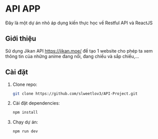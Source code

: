 # API APP
Đây là một dự án nhỏ áp dụng kiến thực học về Restful API và ReactJS

## Giới thiệu
Sử dụng Jikan API https://jikan.moe/ để tạo 1 website cho phép ta xem thông tin của những anime đang nổi, đang chiếu và sắp chiếu,...

## Cài đặt
1. Clone repo:
   ```bash
   git clone https://github.com/slweetlov3/API-Project.git
   ```
2. Cài đặt dependencies:
   ```bash
   npm install
   ```
3. Chạy dự án:
   ```bash
   npm run dev
   ```

